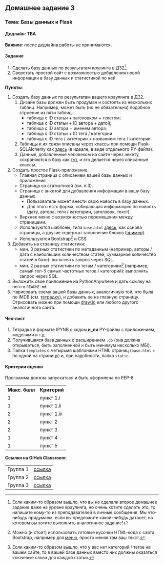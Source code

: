 ## Домашнее задание 3

### **Тема: Базы данных и Flask**

#### **Дедлайн**: TBA

**Важное**: после дедлайна работы не принимаются.

#### **Задание**
1. Cделать базу данных по результатам крулинга в ДЗ2[^1].
2. Сверстать простой сайт с возможностью добавления новой информации в базу данных и статистикой по ней.

**Пункты**:
1. Создать базу данных по результатам вашего краулинга в ДЗ2.
    1. Дизайн базы должен быть продуман и состоять из нескольких таблиц. Например, может быть (но не обязательно) подобное строение из пяти таблиц:
        - таблица с ID статьи + заголовком + текстом;
        - таблица с ID статьи + ID автора + датой;
        - таблица с ID автора + именем автора;
        - таблица с ID статьи + ID тега / категории
        - таблица с ID тега / категории + названием тега / категории
    2. Таблицы и их связи описаны через классы при помощи Flask-SQLAlchemy как [здесь](https://github.com/hse-ling-python/imdb-site-example/blob/main/models.py) (в идеале, в виде отдельного PY-файла).
    3. Данные, добавленные человеком на сайте через анкету, сохраняются в базу как [тут](https://github.com/hse-ling-python/seminars/blob/master/flask_applications/flask_db_queries_2024.ipynb), и это делается через описанные классы.
2. Создать простое Flask-приложение.
    - Главная страница с описанием вашей базы данных и приложения.
    - Страница со статистикой (см. п.3).
    - Страница с анкетой для добавления информации в вашу базу данных.
        - Пользователь может внести свою новость в базу данных.
        - Для этого есть форма, собирающая информацию по новость (дату, автора, теги / категории, заголовок, текст).
    - Верхнее меню с возможностью перемещения между страницами.
    - Используются шаблоны, типа `base.html` [здесь](https://github.com/hse-ling-python/imdb-site-example/blob/main/templates/base.html), как основа страницы, а другие содержат заполнение блоков ([пример](https://github.com/hse-ling-python/imdb-site-example/blob/main/templates/person.html)).
    - Используются Bootstrap[^3] и CSS
3. Добавить на страницу статистики:
    - мин. 3 разных статистики по метаданным (например, авторы / дата с наибольшим количеством статей; суммарное количество статей в базе): выполнять запрос через SQL.
    - мин. 2 разных статистики по тегам / категориям[^2] (например, самый топ-5 самых частотных тегов / категорий): выполнять запрос через SQL.
4. Выложить свое приложение на PythonAnywhere и дать ссылку на него в `README.md`.
5. Нарисовать схему вашей базы данных, аналогичную той, что была по IMDB (см. [тетрадку](https://github.com/hse-ling-python/seminars/blob/master/databases/databases_1_2024.ipynb)), и добавить ее на главную страницу. Отрисовать можно при помощи [draw.io](https://www.drawio.com/) или любого другого аналогичного сайта.

#### Чек-лист
1. Тетрадка в формате IPYNB с кодом **и_ли** PY-файлы с приложением, моделями и т.д.
2. Получившаяся база данных с расширением `.db` (она должна открываться, быть заполненной и быть минимум несколько МБ!).
3. Папка `templates` с четырьмя шаблонами HTML страниц (`base.html` + по одной на страницу) и, при надобности, папка `static`.

#### Критерии оценки
Программа должна запускаться и быть оформлена по PEP-8.
<table>
    <tr><th>Макс. балл</th><th>Критерий</th></tr>
    <tr><td>1</td><td>пункт 1.i</td></tr>    
    <tr><td>1</td><td>пункт 1.ii</td></tr> 
    <tr><td>2</td><td>пункт 1.iii</td></tr> 
    <tr><td>2</td><td>пункт 2</td></tr> 
    <tr><td>2</td><td>пункт 3</td></tr>
    <tr><td>1</td><td>пункт 4</td></tr> 
    <tr><td>1</td><td>пункт 5</td></tr>
</table>

**Ссылки на GiHub Classroom:**

<table>
    <tr><td>Группа 1</td><td><a href="">ссылка</a></td></tr>
    <tr><td>Группа 2</td><td><a href="">ссылка</a></td></tr>
    <tr><td>Группа 3</td><td><a href="">ссылка</a></td></tr>       
</table>

[^1]: Если каким-то образом вышло, что вы не сделали второе домашнее задание даже на уровне краулинга, но очень хотите сделать это, то напишите кому-то из преподавателей в личные сообщения. Мы что-нибудь придумаем, если вы предложите какой-нибудь датасет, на котором вы хотите выполнить аналогичное задание! 
[^2]: Если каким-то образом вышло, что у вас нет категорий / тегов на вашем сайте, то в вашей базе данных вместо них должны оказаться ключевые слова для каждой статьи.
[^3]: Можно (и стоит) использовать готовые кусочки HTML-кода с сайта Bootstrap, например для [меню](https://getbootstrap.com/docs/4.5/components/navbar/), просто меняя там ваш текст.

